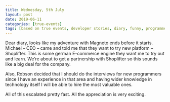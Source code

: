 ```yaml
---
title: Wednesday, 5th July
layout: post
date: 2019-06-11
categories: [true-events]
tags: [based on true events, developer stories, diary, funny, programmer]
---
```


Dear diary, looks like my adventure with Magneto ends before it starts. Michael – CEO – came and told me that they want to try new platform – Shoplifter. This is some german E-commerce engine they want me to try out and learn. We’re about to get a partnership with Shoplifter so this sounds like a big deal for the company.

Also, Robson decided that I should do the interviews for new programmers since I have an experience in that area and having wider knowledge in technology itself I will be able to hire the most valuable ones.

All of this escalated pretty fast. All the appreciation is very exciting.
